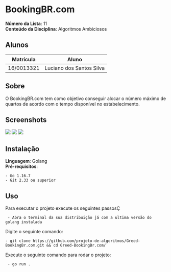 # BookingBR.com

**Número da Lista**: 11<br>
**Conteúdo da Disciplina**: Algoritmos Ambiciosos<br>

## Alunos
|Matrícula | Aluno |
| -- | -- |
| 16/0013321  |  Luciano dos Santos Silva |

## Sobre 
O BookingBR.com tem como objetivo conseguir alocar o número máximo de quartos de acordo com o tempo disponível no estabelecimento.

## Screenshots
![](https://i.ibb.co/jrDX8cL/greed1.png)
![](https://i.ibb.co/LgBnvLK/greed2.png)
![](https://i.ibb.co/vYYcjqC/greed3.png)

## Instalação 
**Linguagem**: Golang<br>
**Pré-requisitos**:

    - Go 1.16.7
    - Git 2.33 ou superior

## Uso 
Para executar o projeto execute os seguintes passosÇ

     - Abra o terminal da sua distribuição já com a ultima versão do golang instalada

Digite o seguinte comando:

    - git clone https://github.com/projeto-de-algoritmos/Greed-BookingBr.com.git && cd Greed-BookingBr.com/

Execute o seguinte comando para rodar o projeto:

     - go run .




